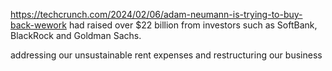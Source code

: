 https://techcrunch.com/2024/02/06/adam-neumann-is-trying-to-buy-back-wework 
had raised over $22 billion from investors such as SoftBank, BlackRock and Goldman Sachs.

addressing our unsustainable rent expenses and restructuring our business 

